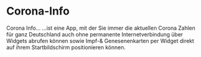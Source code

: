 # Corona-Info

Corona Info...
...ist eine App, mit der Sie immer die aktuellen Corona Zahlen für ganz Deutschland auch ohne permanente Internetverbindung über Widgets abrufen können sowie Impf-& Genesenenkarten per Widget direkt auf ihrem Startbildschirm positionieren können.
